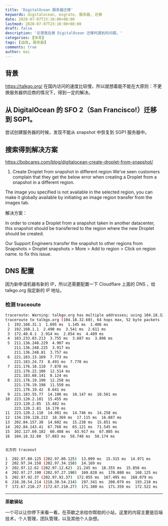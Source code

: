 ```yaml
---
title: 'DigitalOcean 服务器迁移'
keywords: digitalocean, migrate, 服务器, 迁移
date: 2020-07-07T23:10:00+08:00
lastmod: 2020-07-07T23:10:00+08:00
draft: false
description: '记录我在做 DigitalOcean 迁移时遇到的问题。'
categories: [体育]
tags: [运维, 服务器]
comments: true
author: mai
---
```


## 背景

https://talkgo.org/ 在国内访问的速度比较慢，所以就想着能不能在大原则：不更换服务器供应商的情况下，得到一定的解决。

## 从 DigitalOcean 的 SFO 2（San Francisco!）迁移到 SGP1。

尝试创建服务器的时候，发现不能从 snapshot 中恢复到 SGP1 服务器中。

## 搜索得到解决方案

https://bobcares.com/blog/digitalocean-create-droplet-from-snapshot/

1) Create Droplet from snapshot in different region
We’ve seen customers complain that they get the below error when creating a Droplet from a snapshot in a different region.

The image you specified is not available in the selected region, you can make it globally available by initiating an image region transfer from the images tab.

解决方案：

In order to create a Droplet from a snapshot taken in another datacenter, this snapshot should be transferred to the region where the new Droplet should be created.

Our Support Engineers transfer the snapshot to other regions from Snapshots > Droplet snapshots > More > Add to region > Click on region name. to fix this issue.


## DNS 配置

因为新申请机器有新的 IP，所以还需要配置一下 Cloudflare 上面的 DNS ，给 talkgo.org 指定新的 IP 地址。

### 检测 traceoute

```sh
traceroute: Warning: talkgo.org has multiple addresses; using 104.18.32.60
traceroute to talkgo.org (104.18.32.60), 64 hops max, 52 byte packets
 1  192.168.31.1  1.695 ms  1.145 ms  1.406 ms
 2  192.168.1.1  2.490 ms  3.541 ms  2.611 ms
 3  172.48.0.1  2.914 ms  2.854 ms  4.489 ms
 4  183.233.83.213  3.755 ms  3.687 ms  3.896 ms
 5  211.136.248.229  4.907 ms
    211.136.248.225  3.917 ms
    211.136.248.81  3.757 ms
 6  221.183.13.169  7.773 ms
    221.183.24.73  8.491 ms  7.770 ms
 7  221.176.18.110  7.878 ms
    221.176.22.106  12.514 ms
    221.183.68.141  8.124 ms
 8  221.176.19.190  12.258 ms
    221.176.19.198  11.550 ms
    221.176.19.42  8.641 ms
 9  221.183.55.77  14.100 ms  10.147 ms  10.561 ms
10  223.120.2.101  15.455 ms
    223.120.2.85  15.482 ms
    223.120.2.81  16.170 ms
11  223.120.2.118  14.981 ms  14.746 ms  14.258 ms
12  134.159.128.213  18.369 ms  17.115 ms  16.887 ms
13  202.84.157.38  14.602 ms  15.238 ms  15.851 ms
14  202.84.143.41  67.768 ms  65.121 ms  71.545 ms
15  202.127.69.182  60.488 ms  63.917 ms  67.805 ms
16  104.18.32.60  57.883 ms  58.748 ms  58.174 ms


北方的 traceout

1  202.97.80.125 (202.97.80.125)  13.099 ms  15.315 ms  14.971 ms
2  202.97.34.158 (202.97.34.158)  14.169 ms
3  202.97.12.62 (202.97.12.62)  21.245 ms  18.355 ms  15.856 ms
4  202.97.27.190 (202.97.27.190)  169.828 ms  170.080 ms  168.125 ms
5  202.97.92.37 (202.97.92.37)  172.055 ms  167.495 ms  168.079 ms
6  218.30.54.214 (218.30.54.214)  197.341 ms  200.079 ms  193.218 ms
7  172.67.210.27 (172.67.210.27)  171.300 ms  171.359 ms  172.522 ms
```

----

**茶歇驿站**

一个可以让你停下来看一看，在茶歇之余给你帮助的小站，这里的内容主要是后端技术，个人管理，团队管理，以及其他个人杂想。
